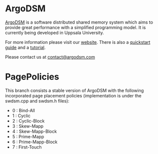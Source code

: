 # ArgoDSM

[ArgoDSM](https://www.it.uu.se/research/project/argo) is a software distributed
shared memory system which aims to provide great performance with a simplified
programming model. It is currently being developed in Uppsala University.

For more information please visit our [website](https://www.argodsm.com).
There is also a [quickstart guide](https://etascale.github.io/argodsm/) and a
[tutorial](https://etascale.github.io/argodsm/tutorial.html).

Please contact us at [contact@argodsm.com](mailto:contact@argodsm.com)

# PagePolicies

This branch consists a stable version of ArgoDSM with the following incorporated
page placement policies (implementation is under the swdsm.cpp and swdsm.h files):
 - 0 : Bind-All
 - 1 : Cyclic
 - 2 : Cyclic-Block
 - 3 : Skew-Mapp
 - 4 : Skew-Mapp-Block
 - 5 : Prime-Mapp
 - 6 : Prime-Mapp-Block
 - 7 : First-Touch
